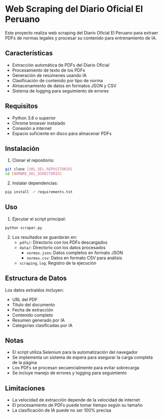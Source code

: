 # Web Scraping del Diario Oficial El Peruano

Este proyecto realiza web scraping del Diario Oficial El Peruano para extraer PDFs de normas legales y procesar su contenido para entrenamiento de IA.

## Características

- Extracción automática de PDFs del Diario Oficial
- Procesamiento de texto de los PDFs
- Generación de resúmenes usando IA
- Clasificación de contenido por tipo de norma
- Almacenamiento de datos en formatos JSON y CSV
- Sistema de logging para seguimiento de errores

## Requisitos

- Python 3.8 o superior
- Chrome browser instalado
- Conexión a internet
- Espacio suficiente en disco para almacenar PDFs

## Instalación

1. Clonar el repositorio:
```bash
git clone [URL_DEL_REPOSITORIO]
cd [NOMBRE_DEL_DIRECTORIO]
```

2. Instalar dependencias:
```bash
pip install -r requirements.txt
```

## Uso

1. Ejecutar el script principal:
```bash
python scraper.py
```

2. Los resultados se guardarán en:
   - `pdfs/`: Directorio con los PDFs descargados
   - `data/`: Directorio con los datos procesados
     - `normas.json`: Datos completos en formato JSON
     - `normas.csv`: Datos en formato CSV para análisis
   - `scraping.log`: Registro de la ejecución

## Estructura de Datos

Los datos extraídos incluyen:
- URL del PDF
- Título del documento
- Fecha de extracción
- Contenido completo
- Resumen generado por IA
- Categorías clasificadas por IA

## Notas

- El script utiliza Selenium para la automatización del navegador
- Se implementa un sistema de espera para asegurar la carga completa de la página
- Los PDFs se procesan secuencialmente para evitar sobrecarga
- Se incluye manejo de errores y logging para seguimiento

## Limitaciones

- La velocidad de extracción depende de la velocidad de internet
- El procesamiento de PDFs puede tomar tiempo según su tamaño
- La clasificación de IA puede no ser 100% precisa 